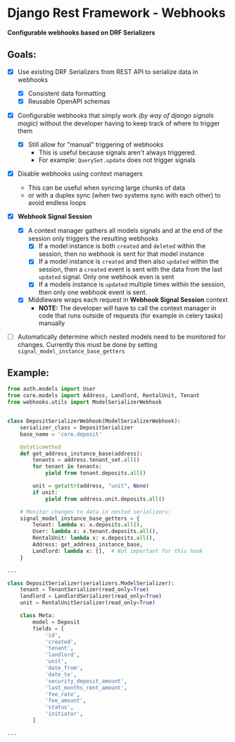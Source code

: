 # Django Rest Framework - Webhooks
**Configurable webhooks based on DRF Serializers**

## Goals:
- [x] Use existing DRF Serializers from REST API to serialize data in webhooks
    - [x] Consistent data formatting
    - [x] Reusable OpenAPI schemas
- [x] Configurable webhooks that simply work *(by way of django signals magic)* without the developer having to keep track of where to trigger them
    - [x] Still allow for "manual" triggering of webhooks
        - This is useful because signals aren't always triggered.
        - For example: `QuerySet.update` does not trigger signals
- [x] Disable webhooks using context managers
    - This can be useful when syncing large chunks of data
    - or with a duplex sync (when two systems sync with each other) to avoid endless loops
- [x] **Webhook Signal Session**
    - [x] A context manager gathers all models signals and at the end of the session only triggers the resulting webhooks
        - [x] If a model instance is both `created` and `deleted` within the session, then no webhook is sent for that model instance
        - [x] If a model instance is `created` and then also `updated` within the session, then a `created` event is sent with the data from the last `updated` signal. Only one webhook even is sent
        - [x] If a models instance is `updated` multiple times within the session, then only one webhook event is sent.
    - [x] Middleware wraps each request in **Webhook Signal Session** context
        - **NOTE:** The developer will have to call the context manager in code that runs outside of requests (for example in celery tasks) manually
- [ ] Automatically determine which nested models need to be monitored for changes. Currently this must be done by setting `signal_model_instance_base_getters`


## Example:

```python
from auth.models import User
from core.models import Address, Landlord, RentalUnit, Tenant
from webhooks.utils import ModelSerializerWebhook


class DepositSerializerWebhook(ModelSerializerWebhook):
    serializer_class = DepositSerializer
    base_name = 'core.deposit'

    @staticmethod
    def get_address_instance_base(address):
        tenants = address.tenant_set.all()
        for tenant in tenants:
            yield from tenant.deposits.all()

        unit = getattr(address, "unit", None)
        if unit:
            yield from address.unit.deposits.all()

    # Monitor changes to data in nested serializers:
    signal_model_instance_base_getters = {
        Tenant: lambda x: x.deposits.all(),
        User: lambda x: x.tenant.deposits.all(),
        RentalUnit: lambda x: x.deposits.all(),
        Address: get_address_instance_base,
        Landlord: lambda x: [],  # Not important for this hook
    }

...

class DepositSerializer(serializers.ModelSerializer):
    tenant = TenantSerializer(read_only=True)
    landlord = LandlordSerializer(read_only=True)
    unit = RentalUnitSerializer(read_only=True)

    class Meta:
        model = Deposit
        fields = [
            'id',
            'created',
            'tenant',
            'landlord',
            'unit',
            'date_from',
            'date_to',
            'security_deposit_amount',
            'last_months_rent_amount',
            'fee_rate',
            'fee_amount',
            'status',
            'initiator',
        ]

...
```
